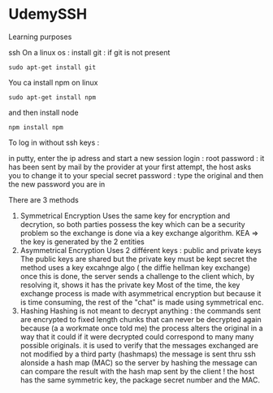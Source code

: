 # UdemySSH
Learning purposes

ssh
On a linux os :
install git : if git is not present 

```
sudo apt-get install git
```
You ca install npm on linux
```
sudo apt-get install npm
```
and then install node 
```
npm install npm
```

To log in without ssh keys :

in putty, enter the ip adress and start a new session
login : root
password : it has been sent by mail by the provider
at your first attempt, the host asks you to change it to your special secret password : type the original and then the new password
you are in

There are 3 methods

1. Symmetrical Encryption
   Uses the same key for encryption and decrytion, so both parties possess the key which can be a security problem so the exchange is done via a key exchange algorithm. KEA => the key is generated by the 2 entities
1. Asymmetrical Encryption
   Uses 2 différent keys : public and private keys The public keys are shared but the private key must be kept secret
   the method uses a key excahnge algo ( the diffie hellman key exchange) once this is done, the server sends a challenge to the client which, by resolving it, shows it has the private key Most of the time, the key exchange process is made with asymmetrical encryption but because it is time consuming, the rest of the "chat" is made using symmetrical enc.
1. Hashing
   Hashing is not meant to decrypt anything : the commands sent are encrypted to fixed length chunks that can never be decrypted again because (a a workmate once told me) the process alters the original in a way that it could if it were decrypted could correspond to    many many possible originals.
   it is used to verify that the messages exchanged are not modified by a third party (hashmaps) the message is sent thru ssh alonside a hash map (MAC) so the server by hashing the message can can compare the result with the hash map sent by the client ! the host has the same symmetric key, the package secret number and the MAC.
